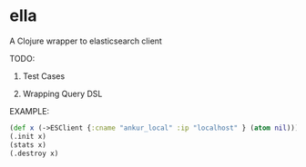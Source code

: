 # ella
A Clojure wrapper to elasticsearch client

TODO:

1. Test Cases

2.  Wrapping Query DSL


EXAMPLE:

```clojure
(def x (->ESClient {:cname "ankur_local" :ip "localhost" } (atom nil)))
(.init x)
(stats x)
(.destroy x)
```


